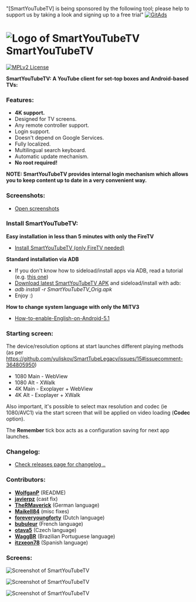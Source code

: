 "[SmartYouTubeTV] is being sponsored by the following tool; please help to support us by taking a look and signing up to a free trial"
<a href="https://tracking.gitads.io/?repo=SmartYouTubeTV"> <img src="https://images.gitads.io/SmartYouTubeTV" alt="GitAds"/> </a>

![Logo of SmartYouTubeTV](screenshots/smartyoutubetv-logo_small.png "Logo of SmartYouTubeTV") SmartYouTubeTV
=========

[![MPLv2 License](http://img.shields.io/badge/license-MPLv2-blue.svg?style=flat-square)](https://www.mozilla.org/MPL/2.0/)

__SmartYouTubeTV: A YouTube client for set-top boxes and Android-based TVs:__

<!--  * <a href="https://t.me/SmartYouTubeTV">Telegram group</a>
 * <a href="https://smartyoutubetv.github.io/#disqus_thread" target="_blank">Visit discussion on the official page</a> -->

### Features:

 * __4K support.__
 * Designed for TV screens.
 * Any remote controller support.
 * Login support.
 * Doesn't depend on Google Services.
 * Fully localized.
 * Multilingual search keyboard.
 * Automatic update mechanism.
 * __No root required!__

__NOTE: SmartYouTubeTV provides internal login mechanism which allows you to keep content up to date in a very convenient way.__

### Screenshots:
 * [Open screenshots](#screens)

### Install SmartYouTubeTV:

__Easy installation in less than 5 minutes with only the FireTV__
 * <a href="https://github.com/yuliskov/SmartTubeLegacy/wiki/Install-SmartYouTubeTV-(only-FireTV-needed)">Install SmartYouTubeTV (only FireTV needed)</a>

__Standard installation via ADB__
 * If you don't know how to sideload/install apps via ADB, read a tutorial (e.g. <a href="http://kodi.wiki/view/HOW-TO:Install_Kodi_on_Fire_TV" target="_blank">this one</a>)
 * <a href="https://github.com/yuliskov/SmartTubeLegacy/releases" target="_blank">Download latest SmartYouTubeTV APK</a> and sideload/install with adb: 
 * *adb install -r SmartYouTubeTV_Orig.apk*
 * Enjoy :)

__How to change system language with only the MiTV3__
 * [How-to-enable-English-on-Android-5.1](https://github.com/yuliskov/SmartTubeLegacy/wiki/How-to-enable-English-on-Android-5.1)

### Starting screen:

The device/resolution options at start launches different playing methods (as per https://github.com/yuliskov/SmartTubeLegacy/issues/15#issuecomment-364805950)
* 1080 Main - WebView
* 1080 Alt  - XWalk
* 4K Main   - Exoplayer + WebView
* 4K Alt    - Exoplayer + XWalk

Also important, it's possible to select max resolution and codec (ie 1080/AVC1) via the start screen that will be applied on video loading (**Codec** option).

The **Remember** tick box acts as a configuration saving for next app launches.
 
<!-- ### Reviews / Articles:
 * [__Official site__](https://smartyoutubetv.github.io)
 * [__XDA thread__](https://forum.xda-developers.com/fire-tv/themes-apps/modified-version-smart-youtube-tv-t3773384) -->
 
### Changelog:
 * [Check releases page for changelog ..](https://github.com/yuliskov/SmartTubeLegacy/releases)

### Contributors:
 * __[WolfganP](https://github.com/WolfganP)__ (README)
 * __[javierpz](https://github.com/javierpz)__ (cast fix)
 * __[TheRMaverick](https://github.com/TheRMaverick)__ (German language)
 * __[Maikell84](https://github.com/Maikell84)__ (misc fixes)
 * __[foreveryoungforty](https://github.com/foreveryoungforty)__ (Dutch language)
 * __[bubuleur](https://github.com/bubuleur)__ (French language)
 * __[otava5](https://github.com/otava5)__ (Czech language)
 * __[WaggBR](https://github.com/WaggBR)__ (Brazilian Portuguese language)
 * __[itzxeon78](https://github.com/itzxeon78)__ (Spanish language)

### Screens:
![Screenshot of SmartYouTubeTV](screenshots/smartyoutubetv_screenshot_01.jpg "Screenshot of SmartYouTubeTV")
<!-- ![Screenshot of SmartYouTubeTV](screenshots/smartyoutubetv_screenshot_02.jpg "Screenshot of SmartYouTubeTV") -->
![Screenshot of SmartYouTubeTV](screenshots/smartyoutubetv_screenshot_03.jpg "Screenshot of SmartYouTubeTV")
<!-- ![Screenshot of SmartYouTubeTV](screenshots/smartyoutubetv_screenshot_04.jpg "Screenshot of SmartYouTubeTV") -->
![Screenshot of SmartYouTubeTV](screenshots/smartyoutubetv_screenshot_05.jpg "Screenshot of SmartYouTubeTV")
